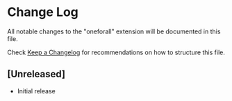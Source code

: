 # Change Log

All notable changes to the "oneforall" extension will be documented in this file.

Check [Keep a Changelog](http://keepachangelog.com/) for recommendations on how to structure this file.

## [Unreleased]

- Initial release